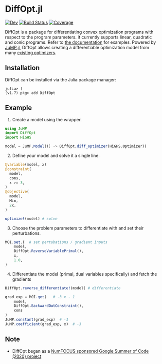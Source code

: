 # DiffOpt.jl

[![Dev](https://img.shields.io/badge/docs-dev-blue.svg)](https://jump.dev/DiffOpt.jl/dev)
[![Build Status](https://github.com/jump-dev/DiffOpt.jl/workflows/CI/badge.svg?branch=master)](https://github.com/jump-dev/DiffOpt.jl/actions?query=workflow%3ACI)
[![Coverage](https://codecov.io/gh/jump-dev/DiffOpt.jl/branch/master/graph/badge.svg)](https://codecov.io/gh/jump-dev/DiffOpt.jl)


DiffOpt is a package for differentiating convex optimization programs with respect to the program parameters. It currently supports linear, quadratic and conic programs. Refer to [the documentation](https://jump.dev/DiffOpt.jl/dev) for examples. Powered by [JuMP.jl](https://jump.dev/DiffOpt.jl/dev), DiffOpt allows creating a differentiable optimization model from many
[existing optimizers](https://jump.dev/JuMP.jl/stable/installation/#Supported-solvers).


## Installation
DiffOpt can be installed via the Julia package manager:

```
julia> ]
(v1.7) pkg> add DiffOpt
```

## Example

1. Create a model using the wrapper.
```julia
using JuMP
import DiffOpt
import HiGHS

model = JuMP.Model(() -> DiffOpt.diff_optimizer(HiGHS.Optimizer))
```

2. Define your model and solve it a single line.
```julia
@variable(model, x)
@constraint(
  model,
  cons,
  x >= 3,
)
@objective(
  model,
  Min,
  2x,
)

optimize!(model) # solve
```

3. Choose the problem parameters to differentiate with and set their perturbations.
```julia
MOI.set.(  # set pertubations / gradient inputs
    model, 
    DiffOpt.ReverseVariablePrimal(),
    x,
    1.0,
)
```

4. Differentiate the model (primal, dual variables specifically) and fetch the gradients
```julia
DiffOpt.reverse_differentiate!(model) # differentiate

grad_exp = MOI.get(   # -3 x - 1
    model,
    DiffOpt.BackwardOutConstraint(),
    cons
)
JuMP.constant(grad_exp)  # -1
JuMP.coefficient(grad_exp, x)  # -3
```

## Note

- DiffOpt began as a [NumFOCUS sponsored Google Summer of Code (2020) project](https://summerofcode.withgoogle.com/organizations/4727917315096576/?sp-page=2#5232064888045568)
